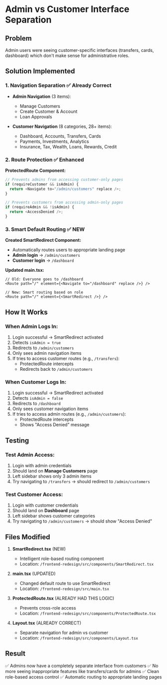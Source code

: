 # Admin vs Customer Interface Separation

## Problem
Admin users were seeing customer-specific interfaces (transfers, cards, dashboard) which don't make sense for administrative roles.

## Solution Implemented

### 1. **Navigation Separation** ✅ Already Correct
- **Admin Navigation** (3 items):
  - Manage Customers
  - Create Customer & Account
  - Loan Approvals

- **Customer Navigation** (8 categories, 28+ items):
  - Dashboard, Accounts, Transfers, Cards
  - Payments, Investments, Analytics
  - Insurance, Tax, Wealth, Loans, Rewards, Credit

### 2. **Route Protection** ✅ Enhanced
**ProtectedRoute Component:**
```typescript
// Prevents admins from accessing customer-only pages
if (requireCustomer && isAdmin) {
  return <Navigate to="/admin/customers" replace />;
}

// Prevents customers from accessing admin-only pages
if (requireAdmin && !isAdmin) {
  return <AccessDenied />;
}
```

### 3. **Smart Default Routing** ✅ NEW
**Created SmartRedirect Component:**
- Automatically routes users to appropriate landing page
- **Admin login** → `/admin/customers`
- **Customer login** → `/dashboard`

**Updated main.tsx:**
```tsx
// Old: Everyone goes to /dashboard
<Route path="/" element={<Navigate to="/dashboard" replace />} />

// New: Smart routing based on role
<Route path="/" element={<SmartRedirect />} />
```

## How It Works

### **When Admin Logs In:**
1. Login successful → SmartRedirect activated
2. Detects `isAdmin = true`
3. Redirects to `/admin/customers`
4. Only sees admin navigation items
5. If tries to access customer routes (e.g., `/transfers`):
   - ProtectedRoute intercepts
   - Redirects back to `/admin/customers`

### **When Customer Logs In:**
1. Login successful → SmartRedirect activated
2. Detects `isAdmin = false`
3. Redirects to `/dashboard`
4. Only sees customer navigation items
5. If tries to access admin routes (e.g., `/admin/customers`):
   - ProtectedRoute intercepts
   - Shows "Access Denied" message

## Testing

### Test Admin Access:
1. Login with admin credentials
2. Should land on **Manage Customers** page
3. Left sidebar shows only 3 admin items
4. Try navigating to `/transfers` → should redirect to `/admin/customers`

### Test Customer Access:
1. Login with customer credentials
2. Should land on **Dashboard** page
3. Left sidebar shows customer categories
4. Try navigating to `/admin/customers` → should show "Access Denied"

## Files Modified

1. **SmartRedirect.tsx** (NEW)
   - Intelligent role-based routing component
   - Location: `/frontend-redesign/src/components/SmartRedirect.tsx`

2. **main.tsx** (UPDATED)
   - Changed default route to use SmartRedirect
   - Location: `/frontend-redesign/src/main.tsx`

3. **ProtectedRoute.tsx** (ALREADY HAD THIS LOGIC)
   - Prevents cross-role access
   - Location: `/frontend-redesign/src/components/ProtectedRoute.tsx`

4. **Layout.tsx** (ALREADY CORRECT)
   - Separate navigation for admin vs customer
   - Location: `/frontend-redesign/src/components/Layout.tsx`

## Result
✅ Admins now have a completely separate interface from customers
✅ No more seeing inappropriate features like transfers/cards for admins
✅ Clean role-based access control
✅ Automatic routing to appropriate landing pages
